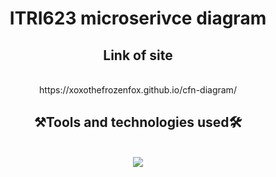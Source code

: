 
<h1 align="center">ITRI623 microserivce diagram</h1>
<h2 align="center">Link of site</h2>
<br/>
<div align="center">
https://xoxothefrozenfox.github.io/cfn-diagram/
</div>
<h2 align="center">⚒️Tools and technologies used🛠️</h2>
<br/>
<div align="center">
<img src="https://skillicons.dev/icons?i=html,github" /> 
</div>
